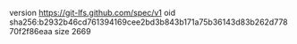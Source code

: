 version https://git-lfs.github.com/spec/v1
oid sha256:b2932b46cd761394169cee2bd3b843b171a75b36143d83b262d77870f2f86eaa
size 2669
